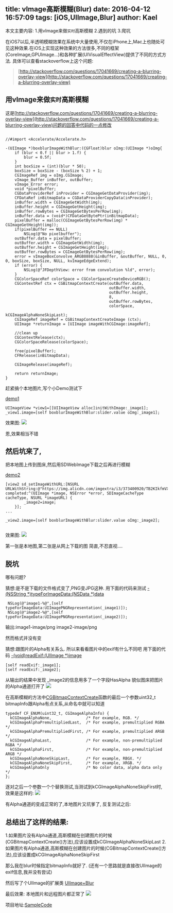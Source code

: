 title: vImage高斯模糊(Blur)
date: 2016-04-12 16:57:09
tags: [iOS,UIImage,Blur]
author: Kael
---


本文主要内容:
1.用vImage来做`实时`高斯模糊
2.遇到的坑
3.爬坑
<!-- more -->

  在iOS7以后,半透明模糊效果在系统中大量使用,不仅在iPhone上,Mac上也随处可见这种效果.在iOS上实现这种效果的方法很多,不同的框架(CoreImage,GPUImage...)和各种扩展(UIVisualEffectView)提供了不同的方式方法.
  具体可以查看stackoverflow上这个问题:
  >[http://stackoverflow.com/questions/17041669/creating-a-blurring-overlay-view](http://stackoverflow.com/questions/17041669/creating-a-blurring-overlay-view)

## 用vImage来做`实时`高斯模糊
这是[http://stackoverflow.com/questions/17041669/creating-a-blurring-overlay-view](http://stackoverflow.com/questions/17041669/creating-a-blurring-overlay-view)问题的回答中代码的一点修改
```objc

//#import <Accelerate/Accelerate.h>

-(UIImage *)boxblurImageWithBlur:(CGFloat)blur oImg:(UIImage *)oImg{
    if (blur < 0.f || blur > 1.f) {
        blur = 0.5f;
    }
    int boxSize = (int)(blur * 50);
    boxSize = boxSize - (boxSize % 2) + 1;
    CGImageRef img = oImg.CGImage;
    vImage_Buffer inBuffer, outBuffer;
    vImage_Error error;
    void *pixelBuffer;
    CGDataProviderRef inProvider = CGImageGetDataProvider(img);
    CFDataRef inBitmapData = CGDataProviderCopyData(inProvider);
    inBuffer.width = CGImageGetWidth(img);
    inBuffer.height = CGImageGetHeight(img);
    inBuffer.rowBytes = CGImageGetBytesPerRow(img);
    inBuffer.data = (void*)CFDataGetBytePtr(inBitmapData);
    pixelBuffer = malloc(CGImageGetBytesPerRow(img) * CGImageGetHeight(img));
    if(pixelBuffer == NULL)
        NSLog(@"No pixelbuffer");
    outBuffer.data = pixelBuffer;
    outBuffer.width = CGImageGetWidth(img);
    outBuffer.height = CGImageGetHeight(img);
    outBuffer.rowBytes = CGImageGetBytesPerRow(img);
    error = vImageBoxConvolve_ARGB8888(&inBuffer, &outBuffer, NULL, 0, 0, boxSize, boxSize, NULL, kvImageEdgeExtend);
    if (error) {
        NSLog(@"JFDepthView: error from convolution %ld", error);
    }
    CGColorSpaceRef colorSpace = CGColorSpaceCreateDeviceRGB();
    CGContextRef ctx = CGBitmapContextCreate(outBuffer.data,
                                             outBuffer.width,
                                             outBuffer.height,
                                             8,
                                             outBuffer.rowBytes,
                                             colorSpace,
                                             kCGImageAlphaNoneSkipLast);
    CGImageRef imageRef = CGBitmapContextCreateImage (ctx);
    UIImage *returnImage = [UIImage imageWithCGImage:imageRef];
    
    //clean up
    CGContextRelease(ctx);
    CGColorSpaceRelease(colorSpace);
    
    free(pixelBuffer);
    CFRelease(inBitmapData);
    
    CGImageRelease(imageRef);
    
    return returnImage;
}
```
赶紧搞个本地图片,写个小Demo测试下

[demo1](https://github.com/Sdoy/vImageBlur/blob/master/vImageBlur/TestDemoViewController.m#L30)
```objc
UIImageView *view1=[[UIImageView alloc]initWithImage:_image1];
_view1.image=[self boxblurImageWithBlur:slider.value oImg:_image1];
```

效果图:
![](https://img.alicdn.com/imgextra/i4/373400920/TB2h8UmmVXXXXcJXXXXXXXXXXXX_!!373400920.gif)

恩,效果相当不错

## 然后坑来了,

把本地图上传到图床,然后用SDWebImage下载之后再进行模糊

[demo2](https://github.com/Sdoy/vImageBlur/blob/master/vImageBlur/TestDemoViewController.m#L52)
```objc
[view2 sd_setImageWithURL:[NSURL URLWithString:@"https://img.alicdn.com/imgextra/i3/373400920/TB2KIkfmVXXXXbYXXXXXXXXXXXX_!!373400920.png"] completed:^(UIImage *image, NSError *error, SDImageCacheType cacheType, NSURL *imageURL) {
        _image2=image;
    }];
...

_view2.image=[self boxblurImageWithBlur:slider.value oImg:_image2];


```

效果图:
![](https://img.alicdn.com/imgextra/i2/373400920/TB2BuD6mVXXXXcwXpXXXXXXXXXX_!!373400920.gif)

第一张是本地图,第二张是从网上下载的图
简直,不忍直视....

## 脱坑
哪有问题?

猜想:是不是下载的文件格式变了,PNG变JPG这种.
用下面的代码来测试
[-(NSString *)typeForImageData:(NSData *)data](https://github.com/Sdoy/vImageBlur/blob/master/vImageBlur/TestDemoViewController.m#L93)
```objc
 NSLog(@"image1-%@",[self typeForImageData:UIImagePNGRepresentation(_image1)]);
 NSLog(@"image2-%@",[self typeForImageData:UIImagePNGRepresentation(_image2)]);
```
输出:image1-image/png
    image2-image/png

然而格式并没有变

猜想:跟图片的Alpha有关系么.
所以来看看图片中的exif有什么不同吧
用下面的代码
[-(void)readExif:(UIImage *)image](https://github.com/Sdoy/vImageBlur/blob/master/vImageBlur/TestDemoViewController.m#L82)
```objc
[self readExif:_image1];
[self readExif:_image2];
```
从输出的结果中发现
\_image2的信息用多了一个字段HasAlpha
貌似图床把图片的Alpha通道打开了
![](https://img.alicdn.com/imgextra/i4/373400920/TB28hj7mVXXXXcOXpXXXXXXXXXX_!!373400920.png)

在高斯模糊的方法中[CGBitmapContextCreate](https://github.com/Sdoy/vImageBlur/blob/master/vImageBlur/TestDemoViewController.m#L138)函数的最后一个参数uint32_t bitmapInfo跟Alpha有点关系,从命名中就可以知道

```objc
typedef CF_ENUM(uint32_t, CGImageAlphaInfo) {
  kCGImageAlphaNone,               /* For example, RGB. */
  kCGImageAlphaPremultipliedLast,  /* For example, premultiplied RGBA */
  kCGImageAlphaPremultipliedFirst, /* For example, premultiplied ARGB */
  kCGImageAlphaLast,               /* For example, non-premultiplied RGBA */
  kCGImageAlphaFirst,              /* For example, non-premultiplied ARGB */
  kCGImageAlphaNoneSkipLast,       /* For example, RBGX. */
  kCGImageAlphaNoneSkipFirst,      /* For example, XRGB. */
  kCGImageAlphaOnly                /* No color data, alpha data only */
};

```
逐对之后一个参数一个个替换测试,当测试到kCGImageAlphaNoneSkipFirst时,
效果是这样的:
![](https://img.alicdn.com/imgextra/i3/373400920/TB2VevYmVXXXXasXFXXXXXXXXXX_!!373400920.gif)

有Alpha通道的变成正常的了,本地图片又坑爹了,
反复测试之后:

## 总结出了这样的结果:
1.如果图片没有Alpha通道,高斯模糊在创建图片的时候(CGBitmapContextCreate()方法),应该设置成kCGImageAlphaNoneSkipLast
2.如果图片有Alpha通道,高斯模糊在创建图片的时候(CGBitmapContextCreate()方法),应该设置成kCGImageAlphaNoneSkipFirst

那么我在blur时候指定bitmapInfo就好了.
(还有一个思路就是直接改UIImage的exif信息,我并没有尝试)

然后写了个UIImage的扩展类
[UIImage+Blur](https://github.com/Sdoy/vImageBlur/blob/master/vImageBlur/Blur/UIImage%2BBlur.m)


最后效果:
本地图片和远程图片都正常了
![](https://img.alicdn.com/imgextra/i3/373400920/TB2Bb.bmVXXXXcfXpXXXXXXXXXX_!!373400920.gif)

项目地址:[SampleCode](https://github.com/Sdoy/vImageBlur)

